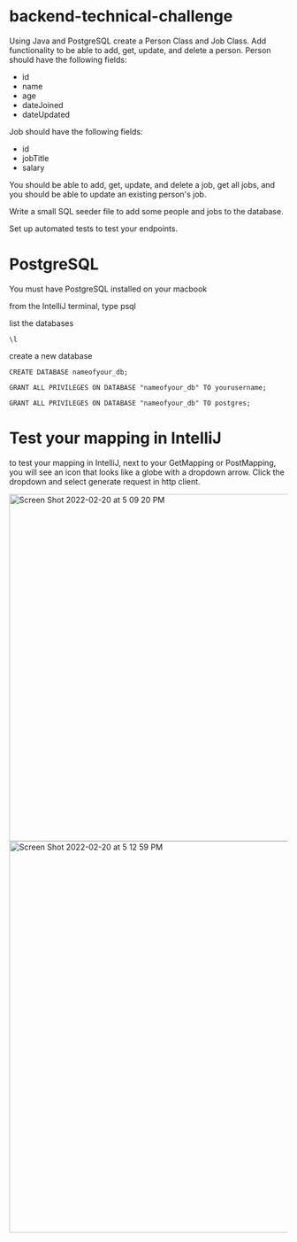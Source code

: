 # backend-technical-challenge
Using Java and PostgreSQL create a Person Class and Job Class. Add functionality to be able to add, get, update, and delete a person.
Person should have the following fields:
    
- id
- name
- age
- dateJoined
- dateUpdated

Job should have the following fields:
- id
- jobTitle
- salary
    
You should be able to add, get, update, and delete a job, get all jobs, and you should be able to update an existing person's job.

Write a small SQL seeder file to add some people and jobs to the database.

Set up automated tests to test your endpoints.

# PostgreSQL

You must have PostgreSQL installed on your macbook

from the IntelliJ terminal, type psql

list the databases

    \l
    
create a new database

    CREATE DATABASE nameofyour_db;

    GRANT ALL PRIVILEGES ON DATABASE "nameofyour_db" TO yourusername;

    GRANT ALL PRIVILEGES ON DATABASE "nameofyour_db" TO postgres;

# Test your mapping in IntelliJ

to test your mapping in IntelliJ, next to your GetMapping or PostMapping, you will see an icon that looks like a globe with a dropdown arrow. Click the dropdown and select generate request in http client.

<img width="627" alt="Screen Shot 2022-02-20 at 5 09 20 PM" src="https://user-images.githubusercontent.com/88731567/154866525-50e9fc90-3cdd-4f61-b30c-40994e1abed8.png">

<img width="707" alt="Screen Shot 2022-02-20 at 5 12 59 PM" src="https://user-images.githubusercontent.com/88731567/154866633-17dd4af4-eeea-4613-96b9-f08be1eb2662.png">


